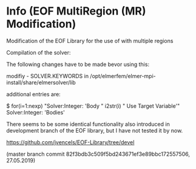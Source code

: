 # Info (EOF MultiRegion (MR) Modification)

Modification of the EOF Library for the use of with multiple regions

Compilation of the solver:


The following changes have to be made bevor using this:

modifiy - SOLVER.KEYWORDS in /opt/elmerfem/elmer-mpi-install/share/elmersolver/lib 


additional entries are: 

$ for(i=1:nexp) "Solver:Integer: 'Body " i2str(i) " Use Target Variable'"
Solver:Integer:     'Bodies'


There seems to be some identical functionality also introduced in development 
branch of the EOF library, but I have not tested it by now.

https://github.com/jvencels/EOF-Library/tree/devel

(master branch commit 82f3bdb3c509f5bd243671ef3e89bbc172557506, 27.05.2019)